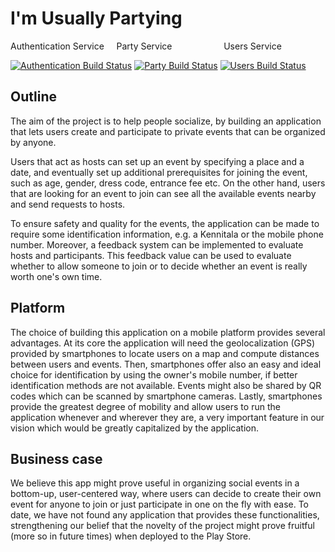 # I'm Usually Partying

Authentication Service&nbsp;&nbsp;&nbsp;&nbsp;&nbsp;Party Service&nbsp;&nbsp;&nbsp;&nbsp;&nbsp;&nbsp;&nbsp;&nbsp;&nbsp;&nbsp;&nbsp;&nbsp;&nbsp;&nbsp;&nbsp;&nbsp;&nbsp;&nbsp;&nbsp;&nbsp;&nbsp;Users Service

[![Authentication Build Status](https://dev.azure.com/william20/IUP/_apis/build/status/AuthService?branchName=main)](https://dev.azure.com/william20/IUP/_build/latest?definitionId=3&branchName=main)
[![Party Build Status](https://dev.azure.com/william20/IUP/_apis/build/status/PartyService?branchName=main)](https://dev.azure.com/william20/IUP/_build/latest?definitionId=5&branchName=main)
[![Users Build Status](https://dev.azure.com/william20/IUP/_apis/build/status/UsersService?branchName=main)](https://dev.azure.com/william20/IUP/_build/latest?definitionId=4&branchName=main)

## Outline

The aim of the project is to help people socialize, by building an application that lets users create and participate to private events that can be organized by anyone. 

Users that act as hosts can set up an event by specifying a place and a date, and eventually set up additional prerequisites for joining the event, such as age, gender, dress code, entrance fee etc.  On the other hand, users that are looking for an event to join can see all the available events nearby and send requests to hosts.

To ensure safety and quality for the events, the application can be made to require some identification information, e.g. a Kennitala or the mobile phone number. Moreover, a feedback system can be implemented to evaluate hosts and participants. This feedback value can be used to evaluate whether to allow someone to join or to decide whether an event is really worth one's own time.

## Platform

The choice of building this application on a mobile platform provides several advantages. At its core the application will need the 
geolocalization (GPS) provided by smartphones to locate users on a map and compute distances between users and events. Then, smartphones offer also an easy and ideal choice for identification by using the owner's mobile number, if better identification methods are not available. Events might also be shared by QR codes which can be scanned by smartphone cameras. Lastly, smartphones provide the greatest degree of mobility and allow users to run the application whenever and wherever they are, a very important feature in our vision which would be greatly capitalized by the application.

## Business case

We believe this app might prove useful in organizing social events in a bottom-up, user-centered way, where users can decide to create their own event for anyone to join or just participate in one on the fly with ease. To date, we have not found any application that provides these functionalities, strengthening our belief that the novelty of the project might prove fruitful (more so in future times) when deployed to the Play Store.
